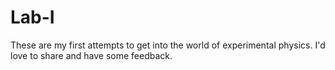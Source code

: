# Lab-I
These are my first attempts to get into the world of experimental physics.
I'd love to share and have some feedback.
